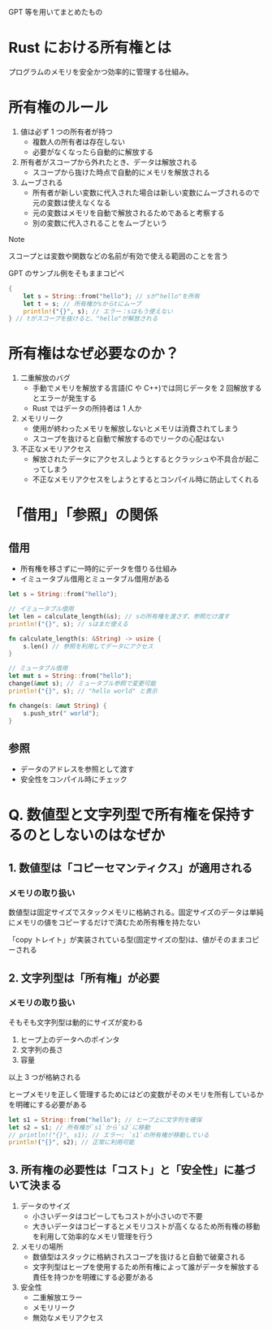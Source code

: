 GPT 等を用いてまとめたもの

# Rust における所有権とは

プログラムのメモリを安全かつ効率的に管理する仕組み。

# 所有権のルール

1. 値は必ず 1 つの所有者が持つ
   - 複数人の所有者は存在しない
   - 必要がなくなったら自動的に解放する
1. 所有者がスコープから外れたとき、データは解放される
   - スコープから抜けた時点で自動的にメモリを解放される
1. ムーブされる
   - 所有者が新しい変数に代入された場合は新しい変数にムーブされるので元の変数は使えなくなる
   - 元の変数はメモリを自動で解放されるためであると考察する
   - 別の変数に代入されることをムーブという

> [!NOTE]
> スコープとは変数や関数などの名前が有効で使える範囲のことを言う

GPT のサンプル例をそもままコピペ

```rs
{
    let s = String::from("hello"); // sが"hello"を所有
    let t = s; // 所有権がsからtにムーブ
    println!("{}", s); // エラー：sはもう使えない
} // tがスコープを抜けると、"hello"が解放される
```

# 所有権はなぜ必要なのか？

1. 二重解放のバグ
   - 手動でメモリを解放する言語(C や C++)では同じデータを 2 回解放するとエラーが発生する
   - Rust ではデータの所持者は 1 人か
1. メモリリーク
   - 使用が終わったメモリを解放しないとメモリは消費されてしまう
   - スコープを抜けると自動で解放するのでリークの心配はない
1. 不正なメモリアクセス
   - 解放されたデータにアクセスしようとするとクラッシュや不具合が起こってしまう
   - 不正なメモリアクセスをしようとするとコンパイル時に防止してくれる

# 「借用」「参照」の関係

## 借用

- 所有権を移さずに一時的にデータを借りる仕組み
- イミュータブル借用とミュータブル借用がある

```rs
let s = String::from("hello");

// イミュータブル借用
let len = calculate_length(&s); // sの所有権を渡さず、参照だけ渡す
println!("{}", s); // sはまだ使える

fn calculate_length(s: &String) -> usize {
    s.len() // 参照を利用してデータにアクセス
}

// ミュータブル借用
let mut s = String::from("hello");
change(&mut s); // ミュータブル参照で変更可能
println!("{}", s); // "hello world" と表示

fn change(s: &mut String) {
    s.push_str(" world");
}
```

## 参照

- データのアドレスを参照として渡す
- 安全性をコンパイル時にチェック

# Q. 数値型と文字列型で所有権を保持するのとしないのはなぜか

## 1. 数値型は「コピーセマンティクス」が適用される

### メモリの取り扱い

数値型は固定サイズでスタックメモリに格納される。固定サイズのデータは単純にメモリの値をコピーするだけで済むため所有権を持たない

「copy トレイト」が実装されている型(固定サイズの型)は、値がそのままコピーされる

## 2. 文字列型は「所有権」が必要

### メモリの取り扱い

そもそも文字列型は動的にサイズが変わる

1. ヒープ上のデータへのポインタ
1. 文字列の長さ
1. 容量

以上 3 つが格納される

ヒープメモリを正しく管理するためにはどの変数がそのメモリを所有しているかを明確にする必要がある

```rs
let s1 = String::from("hello"); // ヒープ上に文字列を確保
let s2 = s1; // 所有権が`s1`から`s2`に移動
// println!("{}", s1); // エラー: `s1`の所有権が移動している
println!("{}", s2); // 正常に利用可能
```

## 3. 所有権の必要性は「コスト」と「安全性」に基づいて決まる

1. データのサイズ
   - 小さいデータはコピーしてもコストが小さいので不要
   - 大きいデータはコピーするとメモリコストが高くなるため所有権の移動を利用して効率的なメモリ管理を行う
2. メモリの場所
   - 数値型はスタックに格納されスコープを抜けると自動で破棄される
   - 文字列型はヒープを使用するため所有権によって誰がデータを解放する責任を持つかを明確にする必要がある
3. 安全性
   - 二重解放エラー
   - メモリリーク
   - 無効なメモリアクセス
